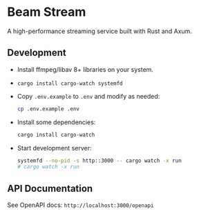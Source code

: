 # Beam Stream

A high-performance streaming service built with Rust and Axum.

## Development

- Install ffmpeg/libav 8+ libraries on your system.
- `cargo install cargo-watch systemfd`

- Copy `.env.example` to `.env` and modify as needed:

    ```bash
    cp .env.example .env
    ```

- Install some dependencies:

    ```bash
    cargo install cargo-watch
    ```

- Start development server:

    ```bash
    systemfd --no-pid -s http::3000 -- cargo watch -x run
    # cargo watch -x run
    ```

## API Documentation

See OpenAPI docs: `http://localhost:3000/openapi`
